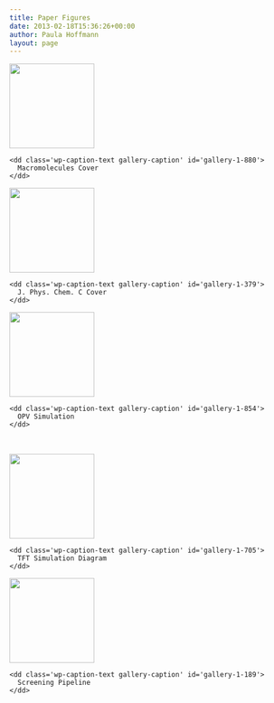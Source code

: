 ```yaml
---
title: Paper Figures
date: 2013-02-18T15:36:26+00:00
author: Paula Hoffmann
layout: page
---
```

<div id='gallery-1' class='gallery galleryid-890 gallery-columns-3 gallery-size-thumbnail'>
  <dl class='gallery-item'>
    <dt class='gallery-icon landscape'>
      <a href='http://hutchison.chem.pitt.edu/2013/02/sequence-matters-modulating-electronic-and-optical-properties-of-conjugated-oligomers-via-tailored-sequence/macromoleculescover/'><img width="150" height="150" src="https://i1.wp.com/hutchison.chem.pitt.edu/wordpress/wp-content/uploads/2013/02/MacromoleculesCover11.png?resize=150%2C150" class="attachment-thumbnail size-thumbnail" alt="" aria-describedby="gallery-1-880" srcset="https://i1.wp.com/hutchison.chem.pitt.edu/wordpress/wp-content/uploads/2013/02/MacromoleculesCover11.png?resize=150%2C150 150w, https://i1.wp.com/hutchison.chem.pitt.edu/wordpress/wp-content/uploads/2013/02/MacromoleculesCover11.png?zoom=2&resize=150%2C150 300w, https://i1.wp.com/hutchison.chem.pitt.edu/wordpress/wp-content/uploads/2013/02/MacromoleculesCover11.png?zoom=3&resize=150%2C150 450w" sizes="(max-width: 150px) 100vw, 150px" data-recalc-dims="1" /></a>
    </dt>
    
    <dd class='wp-caption-text gallery-caption' id='gallery-1-880'>
      Macromolecules Cover
    </dd>
  </dl>
  
  <dl class='gallery-item'>
    <dt class='gallery-icon portrait'>
      <a href='http://hutchison.chem.pitt.edu/2011/08/optimal-photovoltaic-paper-on-cover-of-j-phys-chem-c/jpccck_v115i032-indd/'><img width="150" height="150" src="https://i1.wp.com/hutchison.chem.pitt.edu/wordpress/wp-content/uploads/2011/08/jpccck_v115i03211.jpg?resize=150%2C150" class="attachment-thumbnail size-thumbnail" alt="" aria-describedby="gallery-1-379" srcset="https://i1.wp.com/hutchison.chem.pitt.edu/wordpress/wp-content/uploads/2011/08/jpccck_v115i03211.jpg?resize=150%2C150 150w, https://i1.wp.com/hutchison.chem.pitt.edu/wordpress/wp-content/uploads/2011/08/jpccck_v115i03211.jpg?zoom=2&resize=150%2C150 300w, https://i1.wp.com/hutchison.chem.pitt.edu/wordpress/wp-content/uploads/2011/08/jpccck_v115i03211.jpg?zoom=3&resize=150%2C150 450w" sizes="(max-width: 150px) 100vw, 150px" data-recalc-dims="1" /></a>
    </dt>
    
    <dd class='wp-caption-text gallery-caption' id='gallery-1-379'>
      J. Phys. Chem. C Cover
    </dd>
  </dl>
  
  <dl class='gallery-item'>
    <dt class='gallery-icon landscape'>
      <a href='http://hutchison.chem.pitt.edu/2012/12/monte-carlo-simulations-of-charge-transport-in-2d-organic-photovoltaics/toc300dpi/'><img width="150" height="150" src="https://i0.wp.com/hutchison.chem.pitt.edu/wordpress/wp-content/uploads/2012/12/toc300dpi11.png?resize=150%2C150" class="attachment-thumbnail size-thumbnail" alt="" aria-describedby="gallery-1-854" srcset="https://i0.wp.com/hutchison.chem.pitt.edu/wordpress/wp-content/uploads/2012/12/toc300dpi11.png?resize=150%2C150 150w, https://i0.wp.com/hutchison.chem.pitt.edu/wordpress/wp-content/uploads/2012/12/toc300dpi11.png?resize=300%2C300 300w, https://i0.wp.com/hutchison.chem.pitt.edu/wordpress/wp-content/uploads/2012/12/toc300dpi11.png?w=600 600w" sizes="(max-width: 150px) 100vw, 150px" data-recalc-dims="1" /></a>
    </dt>
    
    <dd class='wp-caption-text gallery-caption' id='gallery-1-854'>
      OPV Simulation
    </dd>
  </dl>
  
  <br style="clear: both" />
  
  <dl class='gallery-item'>
    <dt class='gallery-icon landscape'>
      <a href='http://hutchison.chem.pitt.edu/2012/09/simulating-charge-injection-and-dynamics-in-micro-scale-organic-field-effect-transistors/toc2_300dpi/'><img width="150" height="150" src="https://i0.wp.com/hutchison.chem.pitt.edu/wordpress/wp-content/uploads/2012/09/toc2_300dpi11.png?resize=150%2C150" class="attachment-thumbnail size-thumbnail" alt="" aria-describedby="gallery-1-705" srcset="https://i0.wp.com/hutchison.chem.pitt.edu/wordpress/wp-content/uploads/2012/09/toc2_300dpi11.png?resize=150%2C150 150w, https://i0.wp.com/hutchison.chem.pitt.edu/wordpress/wp-content/uploads/2012/09/toc2_300dpi11.png?zoom=2&resize=150%2C150 300w, https://i0.wp.com/hutchison.chem.pitt.edu/wordpress/wp-content/uploads/2012/09/toc2_300dpi11.png?zoom=3&resize=150%2C150 450w" sizes="(max-width: 150px) 100vw, 150px" data-recalc-dims="1" /></a>
    </dt>
    
    <dd class='wp-caption-text gallery-caption' id='gallery-1-705'>
      TFT Simulation Diagram
    </dd>
  </dl>
  
  <dl class='gallery-item'>
    <dt class='gallery-icon landscape'>
      <a href='http://hutchison.chem.pitt.edu/people/screeningpipeline-009/'><img width="150" height="150" src="https://i2.wp.com/hutchison.chem.pitt.edu/wordpress/wp-content/uploads/2011/07/screeningpipeline-00911.png?resize=150%2C150" class="attachment-thumbnail size-thumbnail" alt="" aria-describedby="gallery-1-189" srcset="https://i2.wp.com/hutchison.chem.pitt.edu/wordpress/wp-content/uploads/2011/07/screeningpipeline-00911.png?resize=150%2C150 150w, https://i2.wp.com/hutchison.chem.pitt.edu/wordpress/wp-content/uploads/2011/07/screeningpipeline-00911.png?zoom=2&resize=150%2C150 300w, https://i2.wp.com/hutchison.chem.pitt.edu/wordpress/wp-content/uploads/2011/07/screeningpipeline-00911.png?zoom=3&resize=150%2C150 450w" sizes="(max-width: 150px) 100vw, 150px" data-recalc-dims="1" /></a>
    </dt>
    
    <dd class='wp-caption-text gallery-caption' id='gallery-1-189'>
      Screening Pipeline
    </dd>
  </dl>
  
  <br style='clear: both' />
</div>
